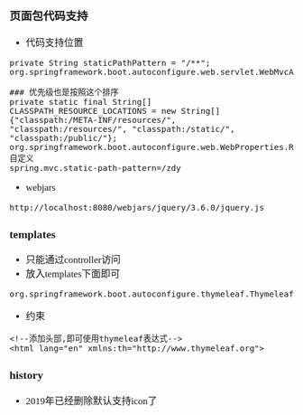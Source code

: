 <span  style="font-family: Simsun,serif; font-size: 17px; ">

### 页面包代码支持 

- 代码支持位置
~~~
private String staticPathPattern = "/**";
org.springframework.boot.autoconfigure.web.servlet.WebMvcAutoConfiguration.WebMvcAutoConfigurationAdapter.addResourceHandlers

### 优先级也是按照这个排序
private static final String[] CLASSPATH_RESOURCE_LOCATIONS = new String[]{"classpath:/META-INF/resources/", "classpath:/resources/", "classpath:/static/", "classpath:/public/"};
org.springframework.boot.autoconfigure.web.WebProperties.Resources
自定义
spring.mvc.static-path-pattern=/zdy
~~~
- webjars
~~~
http://localhost:8080/webjars/jquery/3.6.0/jquery.js
~~~

### templates

- 只能通过controller访问
- 放入templates下面即可
~~~
org.springframework.boot.autoconfigure.thymeleaf.ThymeleafProperties
~~~
- 约束
~~~
<!--添加头部,即可使用thymeleaf表达式-->
<html lang="en" xmlns:th="http://www.thymeleaf.org">
~~~


### history

- 2019年已经删除默认支持icon了

</span>